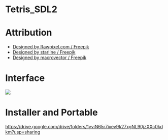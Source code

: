 # Tetris_SDL2
# Attribution
- <a href="http://www.freepik.com">Designed by Rawpixel.com / Freepik</a>
- <a href="http://www.freepik.com">Designed by starline / Freepik</a>
- <a href="http://www.freepik.com">Designed by macrovector / Freepik</a>
# Interface
<img src="https://user-images.githubusercontent.com/87984029/127249982-4d89c2c9-bfb5-4150-a2c4-5e8fb03cb9fd.png" />

# Installer and Portable
https://drive.google.com/drive/folders/1yviN65r7ixev9k27xgNL90jzXXc0kdkm?usp=sharing
